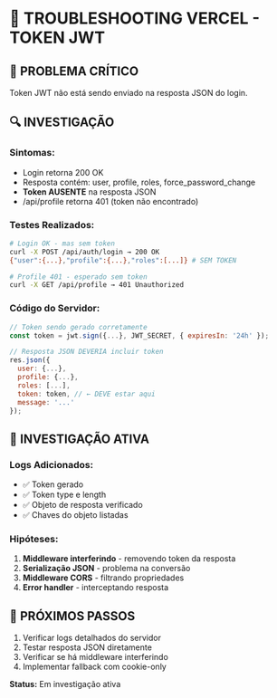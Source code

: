 # 🔧 TROUBLESHOOTING VERCEL - TOKEN JWT

## 🚨 **PROBLEMA CRÍTICO**
Token JWT não está sendo enviado na resposta JSON do login.

## 🔍 **INVESTIGAÇÃO**

### **Sintomas:**
- Login retorna 200 OK
- Resposta contém: user, profile, roles, force_password_change
- **Token AUSENTE** na resposta JSON
- /api/profile retorna 401 (token não encontrado)

### **Testes Realizados:**
```bash
# Login OK - mas sem token
curl -X POST /api/auth/login → 200 OK
{"user":{...},"profile":{...},"roles":[...]} # SEM TOKEN

# Profile 401 - esperado sem token
curl -X GET /api/profile → 401 Unauthorized
```

### **Código do Servidor:**
```javascript
// Token sendo gerado corretamente
const token = jwt.sign({...}, JWT_SECRET, { expiresIn: '24h' });

// Resposta JSON DEVERIA incluir token
res.json({
  user: {...},
  profile: {...},
  roles: [...],
  token: token, // ← DEVE estar aqui
  message: '...'
});
```

## 🔧 **INVESTIGAÇÃO ATIVA**

### **Logs Adicionados:**
- ✅ Token gerado
- ✅ Token type e length
- ✅ Objeto de resposta verificado
- ✅ Chaves do objeto listadas

### **Hipóteses:**
1. **Middleware interferindo** - removendo token da resposta
2. **Serialização JSON** - problema na conversão
3. **Middleware CORS** - filtrando propriedades
4. **Error handler** - interceptando resposta

## 🎯 **PRÓXIMOS PASSOS**

1. Verificar logs detalhados do servidor
2. Testar resposta JSON diretamente
3. Verificar se há middleware interferindo
4. Implementar fallback com cookie-only

**Status:** Em investigação ativa
